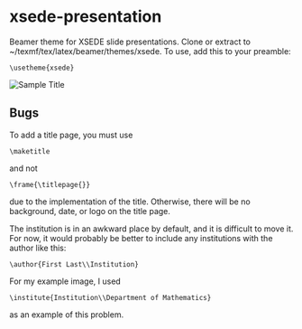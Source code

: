 xsede-presentation
==================

Beamer theme for XSEDE slide presentations. Clone or extract to ~/texmf/tex/latex/beamer/themes/xsede. To use, add this to your preamble:

    \usetheme{xsede}

![Sample Title](https://github.com/geppettodivacin/geppettodivacin.github.io/raw/master/images/xsedetest-0.png)

Bugs
----

To add a title page, you must use 

    \maketitle

and not 

    \frame{\titlepage{}}

due to the implementation of the title. Otherwise, there will be no background, date, or logo on the title page.

The institution is in an awkward place by default, and it is difficult to move it. For now, it would probably be better to include any institutions with the author like this:

    \author{First Last\\Institution}

For my example image, I used

    \institute{Institution\\Department of Mathematics}

as an example of this problem.
